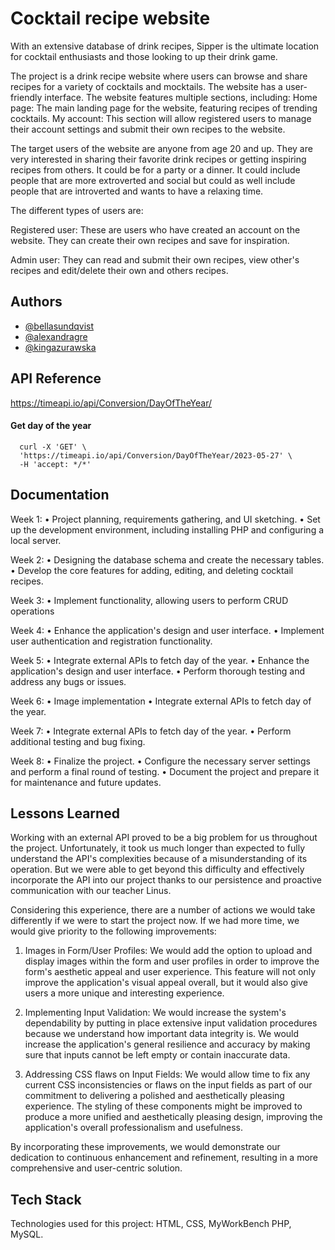 # Cocktail recipe website

With an extensive database of drink recipes, Sipper is the ultimate location for cocktail enthusiasts and those looking to up their drink game. 

The project is a drink recipe website where users can browse and share recipes for a variety of cocktails and mocktails. The website has a user-friendly interface.
The website features multiple sections, including:
Home page: The main landing page for the website, featuring recipes of trending cocktails. 
My account: This section will allow registered users to manage their account settings and submit their own recipes to the website. 

The target users of the website are anyone from age 20 and up. They are very interested in sharing their favorite drink recipes or getting inspiring recipes from others. It could be for a party or a dinner. It could include people that are more extroverted and social but could as well include people that are introverted and wants to have a relaxing time. 

The different types of users are: 

Registered user: These are users who have created an account on the website. They can create their own recipes and save for inspiration. 

Admin user: They can read and submit their own recipes, view other's recipes and edit/delete their own and others recipes.

## Authors

- [@bellasundqvist](https://github.com/bellasundqvist)
- [@alexandragre](https://github.com/alexandragre)
- [@kingazurawska](https://github.com/kingazurawska)


## API Reference

https://timeapi.io/api/Conversion/DayOfTheYear/


#### Get day of the year

```http
  curl -X 'GET' \
  'https://timeapi.io/api/Conversion/DayOfTheYear/2023-05-27' \
  -H 'accept: */*'
```


## Documentation

Week 1:
•	Project planning, requirements gathering, and UI sketching.
•	Set up the development environment, including installing PHP and configuring a local server.

Week 2:
•	Designing the database schema and create the necessary tables.
•	Develop the core features for adding, editing, and deleting cocktail recipes.

Week 3:
•	Implement functionality, allowing users to perform CRUD operations

Week 4:
•	Enhance the application's design and user interface.
•	Implement user authentication and registration functionality.

Week 5:
•	Integrate external APIs to fetch day of the year.
•	Enhance the application's design and user interface.
•	Perform thorough testing and address any bugs or issues.

Week 6:
•	Image implementation
•	Integrate external APIs to fetch day of the year.

Week 7:
•	Integrate external APIs to fetch day of the year.
•	Perform additional testing and bug fixing.

Week 8:
•	Finalize the project.
•	Configure the necessary server settings and perform a final round of testing.
•	Document the project and prepare it for maintenance and future updates.


## Lessons Learned

Working with an external API proved to be a big problem for us throughout the project. Unfortunately, it took us much longer than expected to fully understand the API's complexities because of a misunderstanding of its operation. But we were able to get beyond this difficulty and effectively incorporate the API into our project thanks to our persistence and proactive communication with our teacher Linus.

Considering this experience, there are a number of actions we would take differently if we were to start the project now. If we had more time, we would give priority to the following improvements:

1. Images in Form/User Profiles: We would add the option to upload and display images within the form and user profiles in order to improve the form's aesthetic appeal and user experience. This feature will not only improve the application's visual appeal overall, but it would also give users a more unique and interesting experience.

2. Implementing Input Validation: We would increase the system's dependability by putting in place extensive input validation procedures because we understand how important data integrity is. We would increase the application's general resilience and accuracy by making sure that inputs cannot be left empty or contain inaccurate data.

3. Addressing CSS flaws on Input Fields: We would allow time to fix any current CSS inconsistencies or flaws on the input fields as part of our commitment to delivering a polished and aesthetically pleasing experience. The styling of these components might be improved to produce a more unified and aesthetically pleasing design, improving the application's overall professionalism and usefulness.

By incorporating these improvements, we would demonstrate our dedication to continuous enhancement and refinement, resulting in a more comprehensive and user-centric solution.


## Tech Stack
Technologies used for this project: HTML, CSS, MyWorkBench PHP, MySQL.